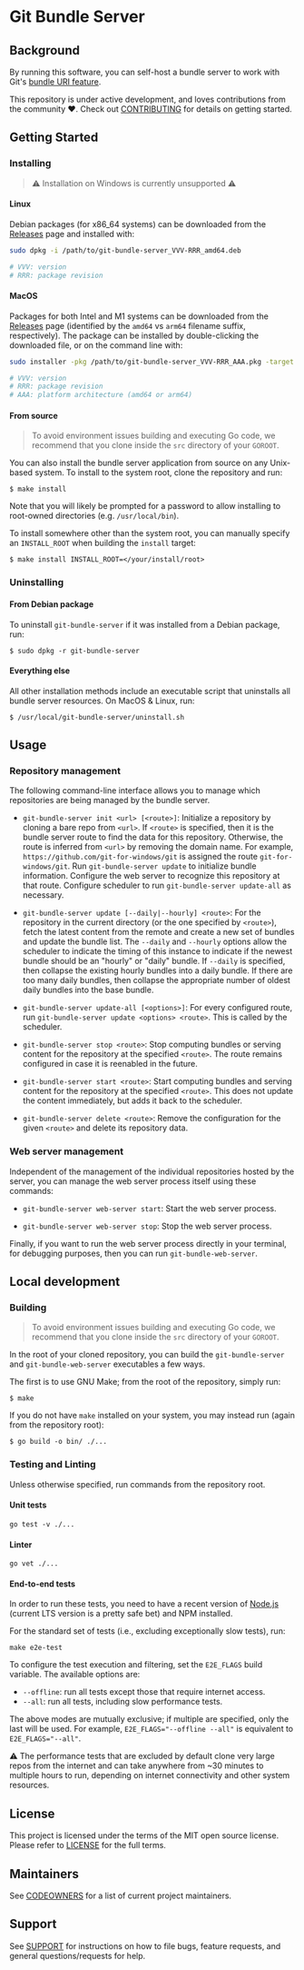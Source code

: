 # Git Bundle Server

[bundle-uris]: https://github.com/git/git/blob/next/Documentation/technical/bundle-uri.txt
[codeowners]: CODEOWNERS
[contributing]: CONTRIBUTING.md
[license]: LICENSE
[support]: SUPPORT.md

## Background

By running this software, you can self-host a bundle server to work with Git's
[bundle URI feature][bundle-uris].

This repository is under active development, and loves contributions from the
community :heart:. Check out [CONTRIBUTING][contributing] for details on getting
started.

## Getting Started

### Installing

> :warning: Installation on Windows is currently unsupported :warning:

<!-- Common sources -->
[releases]: https://github.com/github/git-bundle-server/releases

#### Linux

Debian packages (for x86_64 systems) can be downloaded from the
[Releases][releases] page and installed with:

```bash
sudo dpkg -i /path/to/git-bundle-server_VVV-RRR_amd64.deb

# VVV: version
# RRR: package revision
```

#### MacOS

Packages for both Intel and M1 systems can be downloaded from the
[Releases][releases] page (identified by the `amd64` vs `arm64` filename suffix,
respectively). The package can be installed by double-clicking the downloaded
file, or on the command line with:

```bash
sudo installer -pkg /path/to/git-bundle-server_VVV-RRR_AAA.pkg -target /

# VVV: version
# RRR: package revision
# AAA: platform architecture (amd64 or arm64)
```

#### From source

> To avoid environment issues building and executing Go code, we recommend that
> you clone inside the `src` directory of your `GOROOT`.

You can also install the bundle server application from source on any Unix-based
system. To install to the system root, clone the repository and run:

```ShellSession
$ make install
```

Note that you will likely be prompted for a password to allow installing to
root-owned directories (e.g. `/usr/local/bin`).

To install somewhere other than the system root, you can manually specify an
`INSTALL_ROOT` when building the `install` target:

```ShellSession
$ make install INSTALL_ROOT=</your/install/root>
```

### Uninstalling

#### From Debian package

To uninstall `git-bundle-server` if it was installed from a Debian package, run:

```ShellSession
$ sudo dpkg -r git-bundle-server
```

#### Everything else

All other installation methods include an executable script that uninstalls all
bundle server resources. On MacOS & Linux, run:

```ShellSession
$ /usr/local/git-bundle-server/uninstall.sh
```

## Usage

### Repository management

The following command-line interface allows you to manage which repositories are
being managed by the bundle server.

* `git-bundle-server init <url> [<route>]`: Initialize a repository by cloning a
  bare repo from `<url>`. If `<route>` is specified, then it is the bundle
  server route to find the data for this repository. Otherwise, the route is
  inferred from `<url>` by removing the domain name. For example,
  `https://github.com/git-for-windows/git` is assigned the route
  `git-for-windows/git`. Run `git-bundle-server update` to initialize bundle
  information. Configure the web server to recognize this repository at that
  route. Configure scheduler to run `git-bundle-server update-all` as
  necessary.

* `git-bundle-server update [--daily|--hourly] <route>`: For the
  repository in the current directory (or the one specified by `<route>`), fetch
  the latest content from the remote and create a new set of bundles and update
  the bundle list.  The `--daily` and `--hourly` options allow the scheduler to
  indicate the timing of this instance to indicate if the newest bundle should
  be an "hourly" or "daily" bundle. If `--daily` is specified, then collapse the
  existing hourly bundles into a daily bundle. If there are too many daily
  bundles, then collapse the appropriate number of oldest daily bundles into the
  base bundle.

* `git-bundle-server update-all [<options>]`: For every configured route, run
  `git-bundle-server update <options> <route>`. This is called by the scheduler.

* `git-bundle-server stop <route>`: Stop computing bundles or serving content
  for the repository at the specified `<route>`. The route remains configured in
  case it is reenabled in the future.

* `git-bundle-server start <route>`: Start computing bundles and serving content
  for the repository at the specified `<route>`. This does not update the
  content immediately, but adds it back to the scheduler.

* `git-bundle-server delete <route>`: Remove the configuration for the given
  `<route>` and delete its repository data.

### Web server management

Independent of the management of the individual repositories hosted by the
server, you can manage the web server process itself using these commands:

* `git-bundle-server web-server start`: Start the web server process.

* `git-bundle-server web-server stop`: Stop the web server process.

Finally, if you want to run the web server process directly in your terminal,
for debugging purposes, then you can run `git-bundle-web-server`.

## Local development

### Building

> To avoid environment issues building and executing Go code, we recommend that
> you clone inside the `src` directory of your `GOROOT`.

In the root of your cloned repository, you can build the `git-bundle-server` and
`git-bundle-web-server` executables a few ways.

The first is to use GNU Make; from the root of the repository, simply run:

```ShellSession
$ make
```

If you do not have `make` installed on your system, you may instead run (again
from the repository root):

```ShellSession
$ go build -o bin/ ./...
```

### Testing and Linting

Unless otherwise specified, run commands from the repository root.

#### Unit tests

```
go test -v ./...
```

#### Linter

```
go vet ./...
```

#### End-to-end tests

In order to run these tests, you need to have a recent version of
[Node.js](https://nodejs.org) (current LTS version is a pretty safe bet) and NPM
installed.

For the standard set of tests (i.e., excluding exceptionally slow tests), run:

```
make e2e-test
```

To configure the test execution and filtering, set the `E2E_FLAGS` build
variable. The available options are:

* `--offline`: run all tests except those that require internet access.
* `--all`: run all tests, including slow performance tests.

The above modes are mutually exclusive; if multiple are specified, only the last
will be used. For example, `E2E_FLAGS="--offline --all"` is equivalent to
`E2E_FLAGS="--all"`.

:warning: The performance tests that are excluded by default clone very large
repos from the internet and can take anywhere from ~30 minutes to multiple hours
to run, depending on internet connectivity and other system resources.

## License

This project is licensed under the terms of the MIT open source license. Please
refer to [LICENSE][license] for the full terms.

## Maintainers

See [CODEOWNERS][codeowners] for a list of current project maintainers.

## Support

See [SUPPORT][support] for instructions on how to file bugs, feature requests,
and general questions/requests for help.
